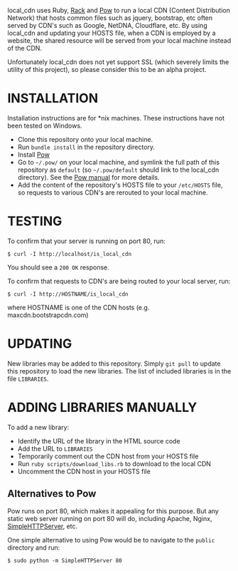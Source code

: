 local_cdn uses Ruby, [Rack](https://rack.github.io/) and [Pow](http://pow.cx/) to run a local CDN (Content Distribution Network) that hosts common files such as jquery, bootstrap, etc often served by CDN's such as Google, NetDNA, Cloudflare, etc. By using local_cdn and updating your HOSTS file, when a CDN is employed by a website, the shared resource will be served from your local machine instead of the CDN.

Unfortunately local_cdn does not yet support SSL (which severely limits the utility of this project), so please consider this to be an alpha project.

INSTALLATION
============

Installation instructions are for *nix machines.  These instructions have not been tested on Windows.

* Clone this repository onto your local machine.
* Run `bundle install` in the repository directory.
* Install [Pow](http://pow.cx/)
* Go to `~/.pow/` on your local machine, and symlink the full path of this repository as `default` (so `~/.pow/default` should link to the local_cdn directory).  See the [Pow manual](http://pow.cx/manual.html) for more details.
* Add the content of the repository's HOSTS file to your `/etc/HOSTS` file, so requests to various CDN's are rerouted to your local machine.


TESTING
=======

To confirm that your server is running on port 80, run:

    $ curl -I http://localhost/is_local_cdn

You should see a `200 OK` response.

To confirm that requests to CDN's are being routed to your local server, run:

    $ curl -I http://HOSTNAME/is_local_cdn

where HOSTNAME is one of the CDN hosts (e.g. maxcdn.bootstrapcdn.com)


UPDATING
========

New libraries may be added to this repository.  Simply `git pull` to update this repository to load the new libraries.  The list of included libraries is in the file `LIBRARIES`.


ADDING LIBRARIES MANUALLY
=========================

To add a new library:

  * Identify the URL of the library in the HTML source code
  * Add the URL to `LIBRARIES`
  * Temporarily comment out the CDN host from your HOSTS file
  * Run `ruby scripts/download_libs.rb` to download to the local CDN
  * Uncomment the CDN host in your HOSTS file


Alternatives to Pow
-------------------

Pow runs on port 80, which makes it appealing for this purpose.  But any static web server running on port 80 will do, including Apache, Nginx, [SimpleHTTPServer](https://docs.python.org/2/library/simplehttpserver.html), etc.

One simple alternative to using Pow would be to navigate to the `public` directory and run:

    $ sudo python -m SimpleHTTPServer 80
